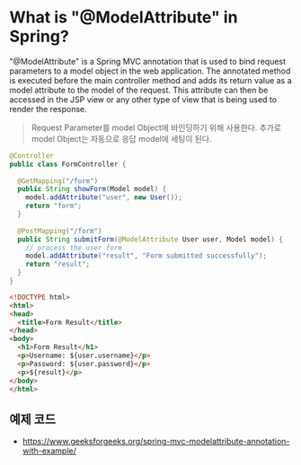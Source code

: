 # What is "@ModelAttribute" in Spring?

"@ModelAttribute" is a Spring MVC annotation that is used to bind request parameters to a model object in the web application. The annotated method is executed before the main controller method and adds its return value as a model attribute to the model of the request. This attribute can then be accessed in the JSP view or any other type of view that is being used to render the response.

> Request Parameter를 model Object에 바인딩하기 위해 사용한다. 추가로 model Object는 자동으로 응답 model에 세팅이 된다.


```java
@Controller
public class FormController {
 
  @GetMapping("/form")
  public String showForm(Model model) {
    model.addAttribute("user", new User());
    return "form";
  }
 
  @PostMapping("/form")
  public String submitForm(@ModelAttribute User user, Model model) {
    // process the user form
    model.addAttribute("result", "Form submitted successfully");
    return "result";
  }
}
```

```html
<!DOCTYPE html>
<html>
<head>
  <title>Form Result</title>
</head>
<body>
  <h1>Form Result</h1>
  <p>Username: ${user.username}</p>
  <p>Password: ${user.password}</p>
  <p>${result}</p>
</body>
</html>
```
## 예제 코드
- https://www.geeksforgeeks.org/spring-mvc-modelattribute-annotation-with-example/